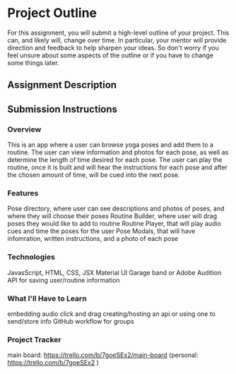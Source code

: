 # Project Outline
For this assignment, you will submit a high-level outline of your project. This can, and likely will, change over time. In particular, your mentor will provide direction and feedback to help sharpen your ideas. So don't worry if you feel unsure about some aspects of the outline or if you have to change some things later.

## Assignment Description


## Submission Instructions

### Overview
This is an app where a user can browse yoga poses and add them to a routine.  The user can view information and photos for each pose, as well as determine the length of time desired for each pose. The user can play the routine, once it is built and will hear the instructions for each pose and after the chosen amount of time, will be cued into the next pose.
### Features
Pose directory, where user can see descriptions and photos of poses, and where they will choose their poses
Routine Builder, where user will drag poses they would like to add to routine
Routine Player, that will play audio cues and time the poses for the user
Pose Modals, that will have infomration, written instructions, and a photo of each pose
### Technologies
JavasScript, HTML, CSS, JSX
Material UI
Garage band or Adobe Audition
API for saving user/routine information
### What I'll Have to Learn
embedding audio
click and drag
creating/hosting an api or using one to send/store info
GitHub workflow for groups

### Project Tracker
main board: https://trello.com/b/7goeSEx2/main-board
(personal: https://trello.com/b/7goeSEx2 )
